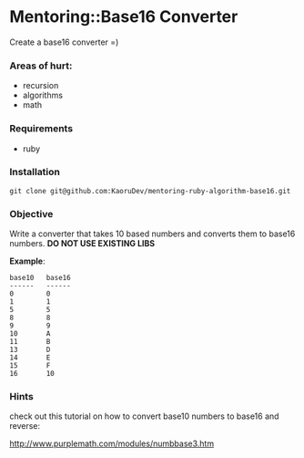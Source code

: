 # Mentoring::Base16 Converter

Create a base16 converter =)


### Areas of hurt:
- recursion
- algorithms
- math


### Requirements
- ruby


### Installation
```
git clone git@github.com:KaoruDev/mentoring-ruby-algorithm-base16.git
```


### Objective

Write a converter that takes 10 based numbers and converts them to base16 numbers. **DO NOT USE EXISTING LIBS**

**Example**:
```
base10   base16
------   ------
0        0
1        1
5        5
8        8
9        9
10       A
11       B
13       D
14       E
15       F
16       10

```


### Hints

check out this tutorial on how to convert base10 numbers to base16 and reverse:

http://www.purplemath.com/modules/numbbase3.htm

